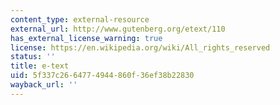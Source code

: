 ```yaml
---
content_type: external-resource
external_url: http://www.gutenberg.org/etext/110
has_external_license_warning: true
license: https://en.wikipedia.org/wiki/All_rights_reserved
status: ''
title: e-text
uid: 5f337c26-6477-4944-860f-36ef38b22830
wayback_url: ''
---
```

